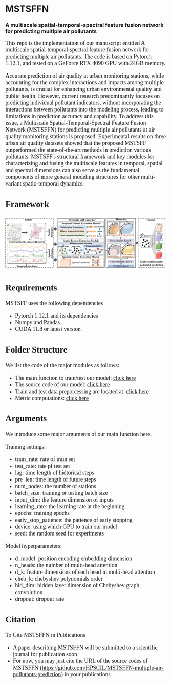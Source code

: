 # MSTSFFN 

### A multiscale spatial-temporal-spectral feature fusion network for predicting multiple air pollutants ###

<font face="Times new roman" size=4>
This repo is the implementation of our manuscript entitled A multiscale spatial-temporal-spectral feature fusion network for predicting multiple air pollutants. The code is based on Pytorch 1.12.1, and tested on a GeForce RTX 4090 GPU with 24GB memory.


Accurate prediction of air quality at urban monitoring stations, while accounting for the complex interactions and impacts among multiple pollutants, is crucial for enhancing urban environmental quality and public health. However, current research predominantly focuses on predicting individual pollutant indicators, without incorporating the interactions between pollutants into the modeling process, leading to limitations in prediction accuracy and capability. To address this issue, a Multiscale Spatial-Temporal-Spectral Feature Fusion Network (MSTSFFN) for predicting multiple air pollutants at air quality monitoring stations is proposed. Experimental results on three urban air quality datasets showed that the proposed MSTSFF outperformed the state-of-the-art methods in prediction various pollutants. MSTSFF's structural framework and key modules for characterizing and fusing the multiscale features in temporal, spatial and spectral dimensions can also serve as the fundamental components of more general modeling structures for other multi-variant spatio-temporal dynamics. 

## Framework

![MSTSFFN](./Fig/MSTSFFN.png)


## Requirements
MSTSFF uses the following dependencies
 
- Pytorch 1.12.1 and its dependencies
- Numpy and Pandas
- CUDA 11.8 or latest version

## Folder Structure
We list the code of the major modules as follows:<br>
- The main function to train/test our model: [click here](./MSTSFFN/MODEL/main.py)<br>
- The source code of our model: [click here](./MSTSFFN/MODEL/model.py)<br>
- Train and test data preporcessing are located at: [click here](./MSTSFFN/MODEL/data_preprocess.py)<br>
- Metric computations: [click here](./MSTSFFN/MODEL/utils.py)<br>

## Arguments
We introduce some major arguments of our main function here.

Training settings:
- train\_rate: rate of train set<br>
- test\_rate: rate pf test set<br>
- lag: time length of hidtorical steps<br>
- pre\_len: time length of future steps<br>
- num\_nodes: the number of stations<br>
- batch\_size: training or testing batch size<br>
- input\_dim: the feature dimension of inputs<br> 
- learning\_rate: the learning rate at the beginning<br>
- epochs: training epochs<br>
- early\_stop_patience: the patience of early stopping<br>
- device: using which GPU to train our model<br>
- seed: the random seed for experiments<br>

Model hyperparameters:<br>
- d\_model: position encoding embedding dimension<br>
- n\_heads: the number of multi-head attention<br>
- d\_k: feature dimensions of each head in multi-head attention<br>
- cheb\_k: chebyshev polynomials order<br>
- hid_dim: hidden layer dimension of Chebyshev graph convolution<br>
- dropout: dropout rate<br>


## Citation
To Cite MSTSFFN in Publications<br>
- A paper describing MSTSFFN will be submitted to a scientific journal for publication soon<br>
- For now, you may just cite the URL of the source codes of MSTSFFN (https://github.com/HPSCIL/MSTSFFN-multiple-air-pollutants-prediction) in your publications</font>
